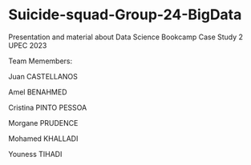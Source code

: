 # Suicide-squad-Group-24-BigData
Presentation and material about Data Science Bookcamp Case Study 2 UPEC 2023

Team Memembers:

Juan CASTELLANOS

Amel BENAHMED

Cristina PINTO PESSOA

Morgane PRUDENCE

Mohamed KHALLADI

Youness TIHADI

